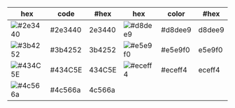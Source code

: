 
hex | code | #hex | hex | color | #hex
---|---|---|---|---|---
![#2e3440](https://via.placeholder.com/100/2e3440/000000?text=+) | #2e3440|2e3440 | ![#d8dee9](https://via.placeholder.com/100/d8dee9/000000?text=+) | #d8dee9|d8dee9
![#3b4252](https://via.placeholder.com/100/3b4252/000000?text=+) | #3b4252|3b4252 | ![#e5e9f0](https://via.placeholder.com/100/e5e9f0/000000?text=+) | #e5e9f0|e5e9f0
![#434C5E](https://via.placeholder.com/100/434C5E/000000?text=+) | #434C5E|434C5E | ![#eceff4](https://via.placeholder.com/100/eceff4/000000?text=+) | #eceff4|eceff4
![#4c566a](https://via.placeholder.com/100/4c566a/000000?text=+) | #4c566a|4c566a





